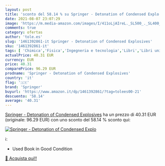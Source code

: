 ```yaml
---
layout: post
title: 'sconto del 58.14 % su Springer - Detonation of Condensed Explo  '
date: 2021-08-07 23:07:29
image: 'https://m.media-amazon.com/images/I/411oLjAIreL._SL500_._SL400_.jpg'
comments: true
category: ofertas
author: 'tole.es'
slug: '1461392861-it Springer - Detonation of Condensed Explosives'
sku: '1461392861-it'
tags: [ 'Chimica','Fisica','Ingegneria e tecnologia','Libri','Libri universitari','Libri universitari scienze e matematica','Meccanica','Scienze, tecnologia e medicina','springer', ]
actualPrice: 40.31 EUR
currency: EUR
price: 40.31
comparePrice: 96.29 EUR
prodname: 'Springer - Detonation of Condensed Explosives'
country: 'it'
flag: '🇮🇹'
brand: 'Springer'
buyurl: 'https://www.amazon.it/dp/1461392861/?tag=tolees00-21'
descuento: '58.14'
average: '40.31'
---
```


[Springer - Detonation of Condensed Explosives](https://www.amazon.it/dp/1461392861/?tag=tolees00-21) ha un prezzo di 40.31 EUR (originale: 96.29 EUR) con uno sconto del 58.14 % sconto qui:

[![Springer - Detonation of Condensed Explo](https://m.media-amazon.com/images/I/411oLjAIreL._SL500_._SL400_.jpg)](https://www.amazon.it/dp/1461392861/?tag=tolees00-21)

ℹ️:

- Used Book in Good Condition

[🛒 Acquista qui!!](https://www.amazon.it/dp/1461392861/?tag=tolees00-21)
